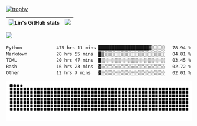 [![trophy](https://github-profile-trophy.vercel.app/?username=ocss884&column=7)](https://github.com/ocss884)

| ![Lin's GitHub stats](https://github-readme-stats.vercel.app/api?username=ocss884&show_icons=true&hide_border=True&count_private=true) | ![](https://github-readme-streak-stats.herokuapp.com?user=ocss884&hide_border=true&date_format=M%20j%5B%2C%20Y%5D&ring=7EDDCF&fire=7EDDCF") |
| ------------------------------------------------------------ | ------------------------------------------------------------ |

![](https://komarev.com/ghpvc/?username=ocss884&color=brightgreen)

<!--START_SECTION:waka-->

```txt
Python             475 hrs 11 mins ███████████████████▓░░░░░   78.94 %
Markdown           28 hrs 55 mins  █▒░░░░░░░░░░░░░░░░░░░░░░░   04.81 %
TOML               20 hrs 47 mins  █░░░░░░░░░░░░░░░░░░░░░░░░   03.45 %
Bash               16 hrs 23 mins  ▓░░░░░░░░░░░░░░░░░░░░░░░░   02.72 %
Other              12 hrs 7 mins   ▓░░░░░░░░░░░░░░░░░░░░░░░░   02.01 %
```

<!--END_SECTION:waka-->

<p align="center">
   <img src="https://github.com/ocss884/ocss884/blob/output/github-snake.svg" alt="snake">
</p>
